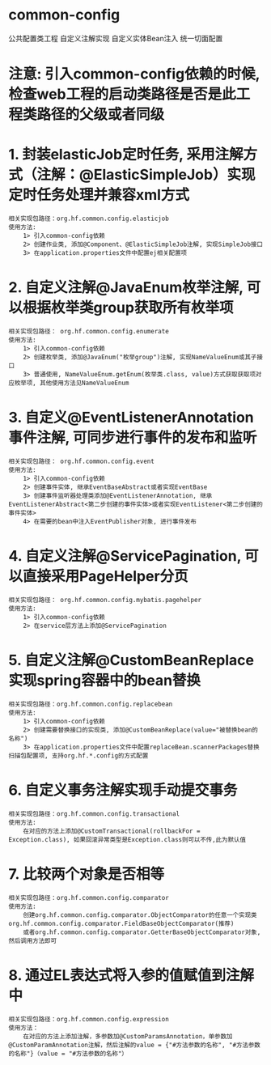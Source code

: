 # common-config
公共配置类工程
自定义注解实现
自定义实体Bean注入
统一切面配置

# 注意: 引入common-config依赖的时候, 检查web工程的启动类路径是否是此工程类路径的父级或者同级
# 1. 封装elasticJob定时任务, 采用注解方式（注解：@ElasticSimpleJob）实现定时任务处理并兼容xml方式
    相关实现包路径：org.hf.common.config.elasticjob
    使用方法:
        1> 引入common-config依赖
        2> 创建作业类, 添加@Component、@ElasticSimpleJob注解, 实现SimpleJob接口
        3> 在application.properties文件中配置ej相关配置项
        
# 2. 自定义注解@JavaEnum枚举注解, 可以根据枚举类group获取所有枚举项
    相关实现包路径： org.hf.common.config.enumerate
    使用方法:
        1> 引入common-config依赖
        2> 创建枚举类, 添加@JavaEnum("枚举group")注解, 实现NameValueEnum或其子接口
        3> 普通使用, NameValueEnum.getEnum(枚举类.class, value)方式获取获取项对应枚举项, 其他使用方法见NameValueEnum
        
# 3. 自定义@EventListenerAnnotation事件注解, 可同步进行事件的发布和监听
    相关实现包路径： org.hf.common.config.event
    使用方法:
        1> 引入common-config依赖
        2> 创建事件实体, 继承EventBaseAbstract或者实现EventBase
        3> 创建事件监听器处理类添加@EventListenerAnnotation, 继承EventListenerAbstract<第二步创建的事件实体>或者实现EventListener<第二步创建的事件实体>
        4> 在需要的bean中注入EventPublisher对象, 进行事件发布

# 4. 自定义注解@ServicePagination, 可以直接采用PageHelper分页
    相关实现包路径： org.hf.common.config.mybatis.pagehelper
    使用方法: 
        1> 引入common-config依赖
        2> 在service层方法上添加@ServicePagination

# 5. 自定义注解@CustomBeanReplace实现spring容器中的bean替换
    相关实现包路径：org.hf.common.config.replacebean
    使用方法:
        1> 引入common-config依赖
        2> 创建需要替换接口的实现类, 添加@CustomBeanReplace(value="被替换bean的名称")
        3> 在application.properties文件中配置replaceBean.scannerPackages替换扫描包配置项, 支持org.hf.*.config的方式配置

# 6. 自定义事务注解实现手动提交事务
    相关实现包路径：org.hf.common.config.transactional
    使用方法:
        在对应的方法上添加@CustomTransactional(rollbackFor = Exception.class), 如果回滚异常类型是Exception.class则可以不传,此为默认值

# 7. 比较两个对象是否相等
    相关实现包路径：org.hf.common.config.comparator
    使用方法:
        创建org.hf.common.config.comparator.ObjectComparator的任意一个实现类org.hf.common.config.comparator.FieldBaseObjectComparator(推荐)
        或者org.hf.common.config.comparator.GetterBaseObjectComparator对象, 然后调用方法即可

# 8. 通过EL表达式将入参的值赋值到注解中
    相关实现包路径：org.hf.common.config.expression
    使用方法：
        在对应的方法上添加注解，多参数加@CustomParamsAnnotation，单参数加@CustomParamAnnotation注解，然后注解的value = {"#方法参数的名称", "#方法参数的名称"}（value = "#方法参数的名称"）
